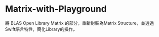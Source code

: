 # Matrix-with-Playground
將 BLAS Open Library Matrix 的部分，重新封裝為Matrix Structure，並透過Swift語言特性，簡化Library的操作。
